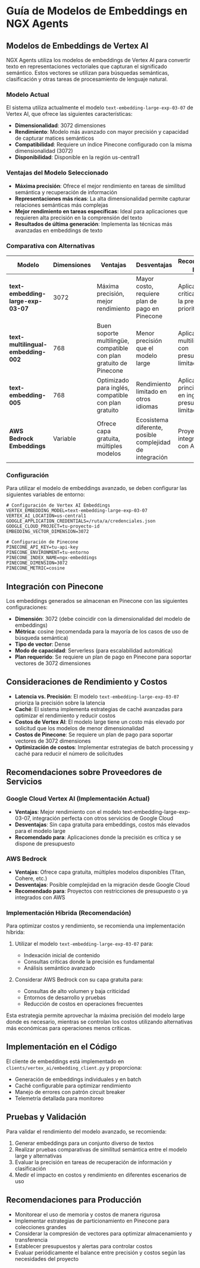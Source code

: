# Guía de Modelos de Embeddings en NGX Agents

## Modelos de Embeddings de Vertex AI

NGX Agents utiliza los modelos de embeddings de Vertex AI para convertir texto en representaciones vectoriales que capturan el significado semántico. Estos vectores se utilizan para búsquedas semánticas, clasificación y otras tareas de procesamiento de lenguaje natural.

### Modelo Actual

El sistema utiliza actualmente el modelo `text-embedding-large-exp-03-07` de Vertex AI, que ofrece las siguientes características:

- **Dimensionalidad**: 3072 dimensiones
- **Rendimiento**: Modelo más avanzado con mayor precisión y capacidad de capturar matices semánticos
- **Compatibilidad**: Requiere un índice Pinecone configurado con la misma dimensionalidad (3072)
- **Disponibilidad**: Disponible en la región us-central1

### Ventajas del Modelo Seleccionado

- **Máxima precisión**: Ofrece el mejor rendimiento en tareas de similitud semántica y recuperación de información
- **Representaciones más ricas**: La alta dimensionalidad permite capturar relaciones semánticas más complejas
- **Mejor rendimiento en tareas específicas**: Ideal para aplicaciones que requieren alta precisión en la comprensión del texto
- **Resultados de última generación**: Implementa las técnicas más avanzadas en embeddings de texto

### Comparativa con Alternativas

| Modelo | Dimensiones | Ventajas | Desventajas | Recomendado para |
|--------|-------------|----------|-------------|------------------|
| **text-embedding-large-exp-03-07** | 3072 | Máxima precisión, mejor rendimiento | Mayor costo, requiere plan de pago en Pinecone | Aplicaciones críticas donde la precisión es prioritaria |
| **text-multilingual-embedding-002** | 768 | Buen soporte multilingüe, compatible con plan gratuito de Pinecone | Menor precisión que el modelo large | Aplicaciones multilingües con presupuesto limitado |
| **text-embedding-005** | 768 | Optimizado para inglés, compatible con plan gratuito | Rendimiento limitado en otros idiomas | Aplicaciones principalmente en inglés con presupuesto limitado |
| **AWS Bedrock Embeddings** | Variable | Ofrece capa gratuita, múltiples modelos | Ecosistema diferente, posible complejidad de integración | Proyectos ya integrados con AWS |

### Configuración

Para utilizar el modelo de embeddings avanzado, se deben configurar las siguientes variables de entorno:

```
# Configuración de Vertex AI Embeddings
VERTEX_EMBEDDING_MODEL=text-embedding-large-exp-03-07
VERTEX_AI_LOCATION=us-central1
GOOGLE_APPLICATION_CREDENTIALS=/ruta/a/credenciales.json
GOOGLE_CLOUD_PROJECT=tu-proyecto-id
EMBEDDING_VECTOR_DIMENSION=3072

# Configuración de Pinecone
PINECONE_API_KEY=tu-api-key
PINECONE_ENVIRONMENT=tu-entorno
PINECONE_INDEX_NAME=ngx-embeddings
PINECONE_DIMENSION=3072
PINECONE_METRIC=cosine
```

## Integración con Pinecone

Los embeddings generados se almacenan en Pinecone con las siguientes configuraciones:

- **Dimensión**: 3072 (debe coincidir con la dimensionalidad del modelo de embeddings)
- **Métrica**: cosine (recomendada para la mayoría de los casos de uso de búsqueda semántica)
- **Tipo de vector**: Dense
- **Modo de capacidad**: Serverless (para escalabilidad automática)
- **Plan requerido**: Se requiere un plan de pago en Pinecone para soportar vectores de 3072 dimensiones

## Consideraciones de Rendimiento y Costos

- **Latencia vs. Precisión**: El modelo `text-embedding-large-exp-03-07` prioriza la precisión sobre la latencia
- **Caché**: El sistema implementa estrategias de caché avanzadas para optimizar el rendimiento y reducir costos
- **Costos de Vertex AI**: El modelo large tiene un costo más elevado por solicitud que los modelos de menor dimensionalidad
- **Costos de Pinecone**: Se requiere un plan de pago para soportar vectores de 3072 dimensiones
- **Optimización de costos**: Implementar estrategias de batch processing y caché para reducir el número de solicitudes

## Recomendaciones sobre Proveedores de Servicios

### Google Cloud Vertex AI (Implementación Actual)
- **Ventajas**: Mejor rendimiento con el modelo text-embedding-large-exp-03-07, integración perfecta con otros servicios de Google Cloud
- **Desventajas**: Sin capa gratuita para embeddings, costos más elevados para el modelo large
- **Recomendado para**: Aplicaciones donde la precisión es crítica y se dispone de presupuesto

### AWS Bedrock
- **Ventajas**: Ofrece capa gratuita, múltiples modelos disponibles (Titan, Cohere, etc.)
- **Desventajas**: Posible complejidad en la migración desde Google Cloud
- **Recomendado para**: Proyectos con restricciones de presupuesto o ya integrados con AWS

### Implementación Híbrida (Recomendación)
Para optimizar costos y rendimiento, se recomienda una implementación híbrida:
1. Utilizar el modelo `text-embedding-large-exp-03-07` para:
   - Indexación inicial de contenido
   - Consultas críticas donde la precisión es fundamental
   - Análisis semántico avanzado

2. Considerar AWS Bedrock con su capa gratuita para:
   - Consultas de alto volumen y baja criticidad
   - Entornos de desarrollo y pruebas
   - Reducción de costos en operaciones frecuentes

Esta estrategia permite aprovechar la máxima precisión del modelo large donde es necesario, mientras se controlan los costos utilizando alternativas más económicas para operaciones menos críticas.

## Implementación en el Código

El cliente de embeddings está implementado en `clients/vertex_ai/embedding_client.py` y proporciona:

- Generación de embeddings individuales y en batch
- Caché configurable para optimizar rendimiento
- Manejo de errores con patrón circuit breaker
- Telemetría detallada para monitoreo

## Pruebas y Validación

Para validar el rendimiento del modelo avanzado, se recomienda:

1. Generar embeddings para un conjunto diverso de textos
2. Realizar pruebas comparativas de similitud semántica entre el modelo large y alternativas
3. Evaluar la precisión en tareas de recuperación de información y clasificación
4. Medir el impacto en costos y rendimiento en diferentes escenarios de uso

## Recomendaciones para Producción

- Monitorear el uso de memoria y costos de manera rigurosa
- Implementar estrategias de particionamiento en Pinecone para colecciones grandes
- Considerar la compresión de vectores para optimizar almacenamiento y transferencia
- Establecer presupuestos y alertas para controlar costos
- Evaluar periódicamente el balance entre precisión y costos según las necesidades del proyecto
